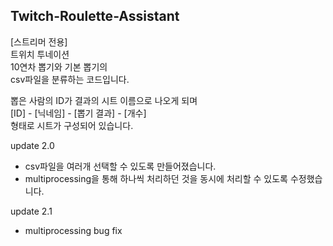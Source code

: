 ## Twitch-Roulette-Assistant
[스트리머 전용]  
트위치
투네이션  
10연차 뽑기와 기본 뽑기의  
csv파일을 분류하는 코드입니다.  
  
뽑은 사람의 ID가 결과의 시트 이름으로 나오게 되며  
[ID] - [닉네임] - [뽑기 결과] - [개수]  
형태로 시트가 구성되어 있습니다.  
  
update 2.0
+ csv파일을 여러개 선택할 수 있도록 만들어졌습니다.
+ multiprocessing을 통해 하나씩 처리하던 것을 동시에 처리할 수 있도록 수정했습니다.

update 2.1
+ multiprocessing bug fix
